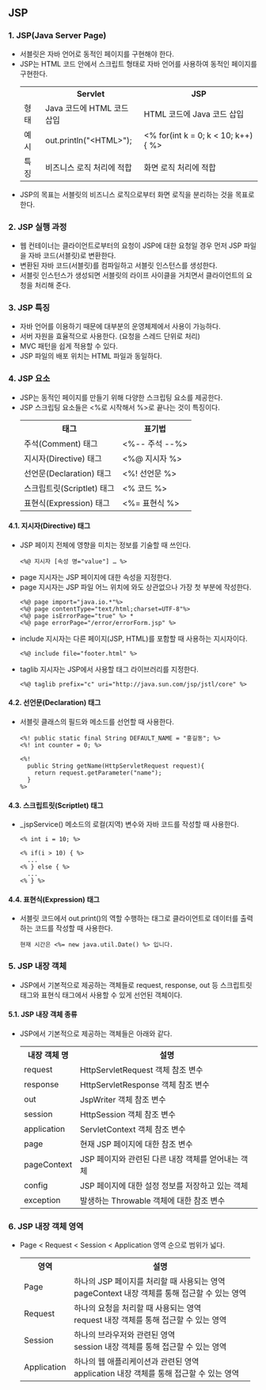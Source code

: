 ## JSP
### 1. JSP(Java Server Page)
* 서블릿은 자바 언어로 동적인 페이지를 구현해야 한다.
* JSP는 HTML 코드 안에서 스크립트 형태로 자바 언어를 사용하여 동적인 페이지를 구현한다.
  <table>
    <tr>
      <th></th>
      <th>Servlet</th>
      <th>JSP</th>
    </tr>
    <tr>
      <td>형태</td>
      <td>Java 코드에 HTML 코드 삽입</td>
      <td>HTML 코드에 Java 코드 삽입</td>
    </tr>
    <tr>
      <td>예시</td>
      <td>out.println("&lt;HTML&gt;");</td>
      <td>&lt;% for(int k = 0; k &lt; 10; k++){ %&gt;</td>
    </tr>
    <tr>
      <td>특징</td>
      <td>비즈니스 로직 처리에 적합</td>
      <td>화면 로직 처리에 적합</td>
    </tr>
  </table>
* JSP의 목표는 서블릿의 비즈니스 로직으로부터 화면 로직을 분리하는 것을 목표로 한다.
### 2. JSP 실행 과정
* 웹 컨테이너는 클라이언트로부터의 요청이 JSP에 대한 요청일 경우 먼저 JSP 파일을 자바 코드(서블릿)로 변환한다.
* 변환된 자바 코드(서블릿)를 컴파일하고 서블릿 인스턴스를 생성한다.
* 서블릿 인스턴스가 생성되면 서블릿의 라이프 사이클을 거치면서 클라이언트의 요청을 처리해 준다.
### 3. JSP 특징
* 자바 언어를 이용하기 때문에 대부분의 운영체제에서 사용이 가능하다.
* 서버 자원을 효율적으로 사용한다. (요청을 스레드 단위로 처리)
* MVC 패턴을 쉽게 적용할 수 있다.
* JSP 파일의 배포 위치는 HTML 파일과 동일하다.
### 4. JSP 요소
* JSP는 동적인 페이지를 만들기 위해 다양한 스크립팅 요소를 제공한다.
* JSP 스크립팅 요소들은 <%로 시작해서 %>로 끝나는 것이 특징이다.
  <table>
    <tr>
      <th>태그</th>
      <th>표기법</th>
    </tr>
    <tr>
      <td>주석(Comment) 태그</td>
      <td>&lt;%-- 주석 --%&gt;</td>
    </tr>
    <tr>
      <td>지시자(Directive) 태그</td>
      <td>&lt;%@ 지시자 %&gt;</td>
    </tr>
    <tr>
      <td>선언문(Declaration) 태그</td>
      <td>&lt;%! 선언문 %&gt;</td>
    </tr>
    <tr>
      <td>스크립트릿(Scriptlet) 태그</td>
      <td>&lt;% 코드 %&gt;</td>
    </tr>
    <tr>
      <td>표현식(Expression) 태그</td>
      <td>&lt;%= 표현식 %&gt;</td>
    </tr>
  </table>
#### 4.1. 지시자(Directive) 태그
* JSP 페이지 전체에 영향을 미치는 정보를 기술할 때 쓰인다.
  ```
  <%@ 지시자 [속성 명="value"] … %>
  ```
* page 지시자는 JSP 페이지에 대한 속성을 지정한다.
* page 지시자는 JSP 파일 어느 위치에 와도 상관없으나 가장 첫 부분에 작성한다.
  ```
  <%@ page import="java.io.*"%>
  <%@ page contentType="text/html;charset=UTF-8"%>
  <%@ page isErrorPage="true" %> * 
  <%@ page errorPage="/error/errorForm.jsp" %>
  ```
* include 지시자는 다른 페이지(JSP, HTML)를 포함할 때 사용하는 지시자이다.
  ```
  <%@ include file="footer.html" %>
  ```
* taglib 지시자는 JSP에서 사용할 태그 라이브러리를 지정한다.
  ```
  <%@ taglib prefix="c" uri="http://java.sun.com/jsp/jstl/core" %>
  ```
#### 4.2. 선언문(Declaration) 태그
* 서블릿 클래스의 필드와 메소드를 선언할 때 사용한다.
  ```
  <%! public static final String DEFAULT_NAME = "홍길동"; %>
  <%! int counter = 0; %>

  <%!
    public String getName(HttpServletRequest request){
      return request.getParameter("name");
    }
  %>
  ```
#### 4.3. 스크립트릿(Scriptlet) 태그
* _jspService() 메소드의 로컬(지역) 변수와 자바 코드를 작성할 때 사용한다.
  ```
  <% int i = 10; %>

  <% if(i > 10) { %>
    ... 
  <% } else { %>
    ...
  <% } %>
  ```
#### 4.4. 표현식(Expression) 태그
* 서블릿 코드에서 out.print()의 역할 수행하는 태그로 클라이언트로 데이터를 출력하는 코드를 작성할 때 사용한다.
  ```
  현재 시간은 <%= new java.util.Date() %> 입니다.
  ```
### 5. JSP 내장 객체
* JSP에서 기본적으로 제공하는 객체들로 request, response, out 등 스크립트릿 태그와 표현식 태그에서 사용할 수 있게 선언된 객체이다.
#### 5.1. JSP 내장 객체 종류
* JSP에서 기본적으로 제공하는 객체들은 아래와 같다. 
  <table>
    <tr>
      <th>내장 객체 명</th>
      <th>설명</th>
    </tr>
    <tr>
      <td>request</td>
      <td>HttpServletRequest 객체 참조 변수</td>
    </tr>
    <tr>
      <td>response</td>
      <td>HttpServletResponse 객체 참조 변수</td>
    </tr>
    <tr>
      <td>out</td>
      <td>JspWriter 객체 참조 변수</td>
    </tr>
    <tr>
      <td>session</td>
      <td>HttpSession 객체 참조 변수</td>
    </tr>
    <tr>
      <td>application</td>
      <td>ServletContext 객체 참조 변수</td>
    </tr>
    <tr>
      <td>page</td>
      <td>현재 JSP 페이지에 대한 참조 변수</td>
    </tr>
    <tr>
      <td>pageContext</td>
      <td>JSP 페이지와 관련된 다른 내장 객체를 얻어내는 객체</td>
    </tr>
    <tr>
      <td>config</td>
      <td>JSP 페이지에 대한 설정 정보를 저장하고 있는 객체</td>
    </tr>
    <tr>
      <td>exception</td>
      <td>발생하는 Throwable 객체에 대한 참조 변수</td>
    </tr>
  </table>
### 6. JSP 내장 객체 영역
* Page < Request < Session < Application 영역 순으로 범위가 넓다.
  <table>
    <tr>
      <th>영역</th>
      <th>설명</th>
    </tr>
    <tr>
      <td>Page</td>
      <td>하나의 JSP 페이지를 처리할 때 사용되는 영역<br>pageContext 내장 객체를 통해 접근할 수 있는 영역</td>
    </tr>
    <tr>
      <td>Request</td>
      <td>하나의 요청을 처리할 때 사용되는 영역<br>request 내장 객체를 통해 접근할 수 있는 영역</td>
    </tr>
    <tr>
      <td>Session</td>
      <td>하나의 브라우저와 관련된 영역<br>session 내장 객체를 통해 접근할 수 있는 영역</td>
    </tr>
    <tr>
      <td>Application</td>
      <td>하나의 웹 애플리케이션과 관련된 영역<br>application 내장 객체를 통해 접근할 수 있는 영역</td>
    </tr>
  </table>
